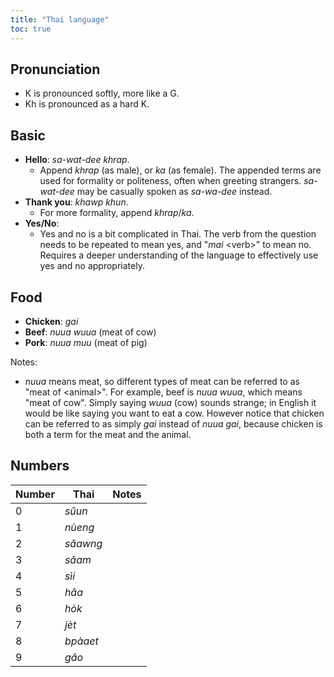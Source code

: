 ```yaml
---
title: "Thai language"
toc: true
---
```


## Pronunciation

- K is pronounced softly, more like a G.
- Kh is pronounced as a hard K.

## Basic

- **Hello**: *sa-wat-dee khrap*.
    - Append *khrap* (as male), or *ka* (as female). The appended terms are
      used for formality or politeness, often when greeting strangers.
      *sa-wat-dee* may be casually spoken as *sa-wa-dee* instead.
- **Thank you**: *khawp khun*.
    - For more formality, append *khrap*/*ka*.
- **Yes/No**:
    - Yes and no is a bit complicated in Thai. The verb from the question needs
      to be repeated to mean yes, and "*mai* \<verb\>" to mean no. Requires a
      deeper understanding of the language to effectively use yes and no
      appropriately.

## Food

- **Chicken**: *gai*
- **Beef**: *nuua wuua* (meat of cow)
- **Pork**: *nuua muu* (meat of pig)

Notes:

- *nuua* means meat, so different types of meat can be referred to as "meat of
  \<animal\>". For example, beef is *nuua wuua*, which means "meat of cow".
  Simply saying *wuua* (cow) sounds strange; in English it would be like saying
  you want to eat a cow. However notice that chicken can be referred to as
  simply *gai* instead of *nuua gai*, because chicken is both a term for the
  meat and the animal.

## Numbers

| Number | Thai     | Notes |
| ---    | ---      | ---   |
| 0      | *sǔun*   |       |
| 1      | *nùeng*  |       |
| 2      | *sǎawng* |       |
| 3      | *sǎam*   |       |
| 4      | *sìi*    |       |
| 5      | *hâa*    |       |
| 6      | *hòk*    |       |
| 7      | *jèt*    |       |
| 8      | *bpàaet* |       |
| 9      | *gâo*    |       |
